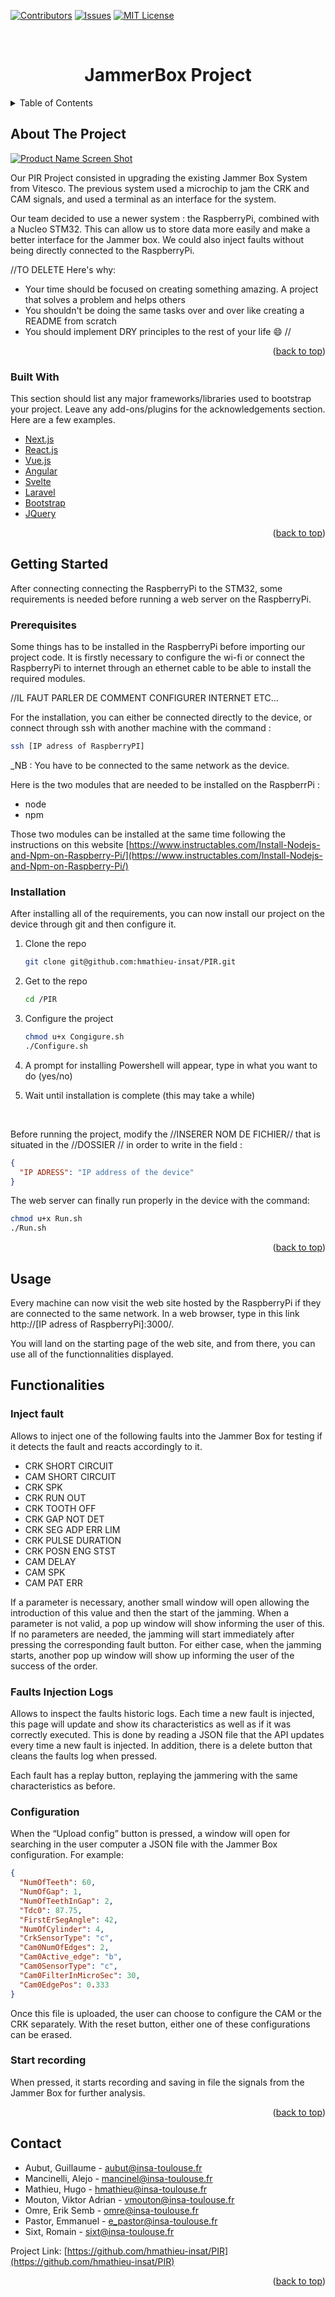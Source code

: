 
<div id="top"></div>

<!-- PROJECT SHIELDS -->
[![Contributors][contributors-shield]][contributors-url]
[![Issues][issues-shield]][issues-url]
[![MIT License][license-shield]][license-url]


<!-- PROJECT LOGO -->
<br />
<div align="center">
  <h1>JammerBox Project</h1>
</div>

<!-- TABLE OF CONTENTS -->
<details>
  <summary>Table of Contents</summary>
  <ol>
    <li>
      <a href="#about-the-project">About The Project</a>
      <ul>
        <li><a href="#built-with">Built With</a></li>
      </ul>
    </li>
    <li>
      <a href="#getting-started">Getting Started</a>
      <ul>
        <li><a href="#prerequisites">Prerequisites</a></li>
        <li><a href="#installation">Installation</a></li>
      </ul>
    </li>
    <li><a href="#usage">Usage</a></li>
    <li><a href="#functionalities">Functionalities</a></li>
    <li><a href="#contact">Contact</a></li>
  </ol>
</details>

<!-- ABOUT THE PROJECT -->

## About The Project

[![Product Name Screen Shot][product-screenshot]](https://example.com)

Our PIR Project consisted in upgrading the existing Jammer Box System from Vitesco. The previous system used a microchip to jam the CRK and CAM signals, and used a terminal as an interface for the system.

Our team decided to use a newer system : the RaspberryPi, combined with a Nucleo STM32. This can allow us to store data more easily and make a better interface for the Jammer box. We could also inject faults without being directly connected to the RaspberryPi.

//TO DELETE Here's why:

- Your time should be focused on creating something amazing. A project that solves a problem and helps others
- You shouldn't be doing the same tasks over and over like creating a README from scratch
- You should implement DRY principles to the rest of your life :smile:
  //

<p align="right">(<a href="#top">back to top</a>)</p>

### Built With

This section should list any major frameworks/libraries used to bootstrap your project. Leave any add-ons/plugins for the acknowledgements section. Here are a few examples.

- [Next.js](https://nextjs.org/)
- [React.js](https://reactjs.org/)
- [Vue.js](https://vuejs.org/)
- [Angular](https://angular.io/)
- [Svelte](https://svelte.dev/)
- [Laravel](https://laravel.com)
- [Bootstrap](https://getbootstrap.com)
- [JQuery](https://jquery.com)

<p align="right">(<a href="#top">back to top</a>)</p>

<!-- GETTING STARTED -->

## Getting Started

After connecting connecting the RaspberryPi to the STM32, some requirements is needed before running a web server on the RaspberryPi.

### Prerequisites

Some things has to be installed in the RaspberryPi before importing our project code. It is firstly necessary to configure the wi-fi or connect the RaspberryPi to internet through an ethernet cable to be able to install the required modules.

//IL FAUT PARLER DE COMMENT CONFIGURER INTERNET ETC...

For the installation, you can either be connected directly to the device, or connect through ssh with another machine with the command :

```sh
ssh [IP adress of RaspberryPI]
```

\_NB : You have to be connected to the same network as the device.

Here is the two modules that are needed to be installed on the RaspberrPi :

- node
- npm

Those two modules can be installed at the same time following the instructions on this website [https://www.instructables.com/Install-Nodejs-and-Npm-on-Raspberry-Pi/](https://www.instructables.com/Install-Nodejs-and-Npm-on-Raspberry-Pi/)

### Installation

After installing all of the requirements, you can now install our project on the device through git and then configure it.

1. Clone the repo
   ```sh
   git clone git@github.com:hmathieu-insat/PIR.git
   ```
2. Get to the repo
   ```sh
   cd /PIR
   ```
3. Configure the project
   ```sh
   chmod u+x Congigure.sh
   ./Configure.sh
   ```
4. A prompt for installing Powershell will appear, type in what you want to do (yes/no)

5. Wait until installation is complete (this may take a while)

<br/>

Before running the project, modify the //INSERER NOM DE FICHIER// that is situated in the //DOSSIER // in order to write in the field :

```json
{
  "IP ADRESS": "IP address of the device"
}
```

The web server can finally run properly in the device with the command:

```sh
chmod u+x Run.sh
./Run.sh
```

<p align="right">(<a href="#top">back to top</a>)</p>

<!-- USAGE EXAMPLES -->

## Usage

Every machine can now visit the web site hosted by the RaspberryPi if they are connected to the same network. In a web browser, type in this link http://[IP adress of RaspberryPi]:3000/.

You will land on the starting page of the web site, and from there, you can use all of the functionnalities displayed.

<!-- INTERFACE WEB FUNCTIONALITIES -->

## Functionalities

### Inject fault

Allows to inject one of the following faults into the Jammer Box for testing if it detects the fault and reacts accordingly to it.

- CRK SHORT CIRCUIT 
- CAM SHORT CIRCUIT 
- CRK SPK
- CRK RUN OUT
- CRK TOOTH OFF
- CRK GAP NOT DET
- CRK SEG ADP ERR LIM
- CRK PULSE DURATION
- CRK POSN ENG STST
- CAM DELAY
- CAM SPK
- CAM PAT ERR

If a parameter is necessary, another small window will open allowing the introduction of this value and then the start of the jamming. When a parameter is not valid, a pop up window will show informing the user of this. If no parameters are needed, the jamming will start immediately after pressing the corresponding fault button. For either case, when the jamming starts, another pop up window will show up informing the user of the success of the order.

### Faults Injection Logs

Allows to inspect the faults historic logs. Each time a new fault is injected, this page will update and show its characteristics as well as if it was correctly executed. This is done by reading a JSON file that the API updates every time a new fault is injected. In addition, there is a delete button that cleans the faults log when pressed.

Each fault has a replay button, replaying the jammering with the same characteristics as before.


### Configuration

When the “Upload config” button is pressed, a window will open for searching in the user computer a JSON file with the Jammer Box configuration. For example:

```JSON
{
  "NumOfTeeth": 60,
  "NumOfGap": 1,
  "NumOfTeethInGap": 2,
  "Tdc0": 87.75,
  "FirstErSegAngle": 42,
  "NumOfCylinder": 4,
  "CrkSensorType": "c",
  "Cam0NumOfEdges": 2,
  "Cam0Active_edge": "b",
  "Cam0SensorType": "c",
  "Cam0FilterInMicroSec": 30,
  "Cam0EdgePos": 0.333
}
```



Once this file is uploaded, the user can choose to configure the CAM or the CRK separately. With the reset button, either one of these configurations can be erased.

### Start recording

When pressed, it starts recording and saving in file the signals from the Jammer Box for further analysis.

<p align="right">(<a href="#top">back to top</a>)</p>

<!-- CONTACT -->

## Contact

- Aubut, Guillaume - aubut@insa-toulouse.fr
- Mancinelli, Alejo - mancinel@insa-toulouse.fr
- Mathieu, Hugo - hmathieu@insa-toulouse.fr
- Mouton, Viktor Adrian - vmouton@insa-toulouse.fr
- Omre, Erik Semb - omre@insa-toulouse.fr
- Pastor, Emmanuel - e_pastor@insa-toulouse.fr
- Sixt, Romain - sixt@insa-toulouse.fr

Project Link: [https://github.com/hmathieu-insat/PIR](https://github.com/hmathieu-insat/PIR)

<p align="right">(<a href="#top">back to top</a>)</p>

<!-- MARKDOWN LINKS & IMAGES -->
<!-- https://www.markdownguide.org/basic-syntax/#reference-style-links -->
[contributors-shield]: https://img.shields.io/github/contributors/hmathieu-insat/PIR.svg?style=for-the-badge
[contributors-url]: https://github.com/hmathieu-insat/PIR/graphs/contributors
[issues-shield]: https://img.shields.io/github/issues/hmathieu-insat/PIR.svg?style=for-the-badge
[issues-url]: https://github.com/hmathieu-insat/PIR/issues
[license-shield]: https://img.shields.io/github/license/hmathieu-insat/PIR.svg?style=for-the-badge
[license-url]: https://github.com/hmathieu-insat/PIR/blob/master/LICENSE
[product-screenshot]: images/screenshot.png
